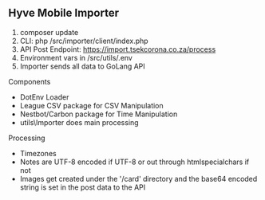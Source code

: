 Hyve Mobile Importer
-
1. composer update
2. CLI: php /src/importer/client/index.php
3. API Post Endpoint: https://import.tsekcorona.co.za/process
4. Environment vars in /src/utils/.env
5. Importer sends all data to GoLang API

Components
- DotEnv Loader
- League CSV package for CSV Manipulation
- Nestbot/Carbon package for Time Manipulation
- utils\Importer does main processing

Processing
- Timezones
- Notes are UTF-8 encoded if UTF-8 or out through htmlspecialchars if not
- Images get created under the '/card' directory and the base64 encoded string is set in the post data to the API 



